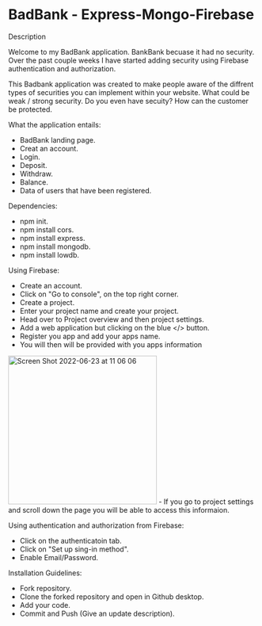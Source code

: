 # BadBank - Express-Mongo-Firebase

Description

Welcome to my BadBank application. BankBank becuase it had no security.
Over the past couple weeks I have started adding security using Firebase authentication and authorization. 

This Badbank application was created to make people aware of the diffrent types of securities you can implement
within your website. What could be weak / strong security. Do you even have secuity? 
How can the customer be protected.

What the application entails: 

- BadBank landing page.
- Creat an account.
- Login.
- Deposit.
- Withdraw.
- Balance.
- Data of users that have been registered.

Dependencies:

- npm init.
- npm install cors.
- npm install express.
- npm install mongodb.
- npm install lowdb.

Using Firebase:
- Create an account.
- Click on "Go to console", on the top right corner.
- Create a project.
- Enter your project name and create your project.
- Head over to Project overview and then project settings.
- Add a web application but clicking on the blue </> button.
- Register you app and add your apps name.
- You will then will be provided with you apps information
<img width="300" height="300" alt="Screen Shot 2022-06-23 at 11 06 06" src="https://user-images.githubusercontent.com/84048634/175356907-95839b23-a8bc-4e86-ac30-019ad2c6baf3.png">
- If you go to project settings and scroll down the page you will be able to access this informaion.

Using authentication and authorization from Firebase:
- Click on the authenticatoin tab.
- Click on "Set up sing-in method".
- Enable Email/Password.


Installation Guidelines:

- Fork repository.
- Clone the forked repository and open in Github desktop. 
- Add your code.
- Commit and Push (Give an update description).
